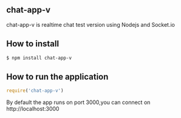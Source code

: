 ## chat-app-v
chat-app-v  is realtime chat test version using Nodejs and Socket.io 

## How to install 

```bash
$ npm install chat-app-v

```

## How to run the application
```js
require('chat-app-v')

```
By default the app runs on port 3000,you can connect on  http://localhost:3000
